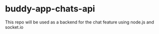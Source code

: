 # buddy-app-chats-api
This repo will be used as a backend for the chat feature using node.js and socket.io
